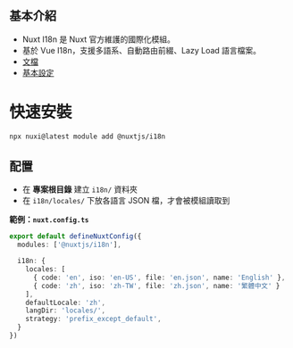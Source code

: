 ## 基本介紹

- Nuxt I18n 是 Nuxt 官方維護的國際化模組。
- 基於 Vue I18n，支援多語系、自動路由前綴、Lazy Load 語言檔案。
- [文檔](https://i18n.nuxtjs.org/docs/getting-started)
- [基本設定](https://i18n.nuxtjs.org/docs/getting-started/usage)

# 快速安裝

```bash
npx nuxi@latest module add @nuxtjs/i18n
```

## 配置

- 在 **專案根目錄** 建立 `i18n/` 資料夾
- 在 `i18n/locales/` 下放各語言 JSON 檔，才會被模組讀取到

**範例：`nuxt.config.ts`**

```ts
export default defineNuxtConfig({
  modules: ['@nuxtjs/i18n'],

  i18n: {
    locales: [
      { code: 'en', iso: 'en-US', file: 'en.json', name: 'English' },
      { code: 'zh', iso: 'zh-TW', file: 'zh.json', name: '繁體中文' }
    ],
    defaultLocale: 'zh',
    langDir: 'locales/',
    strategy: 'prefix_except_default',
  }
})

```